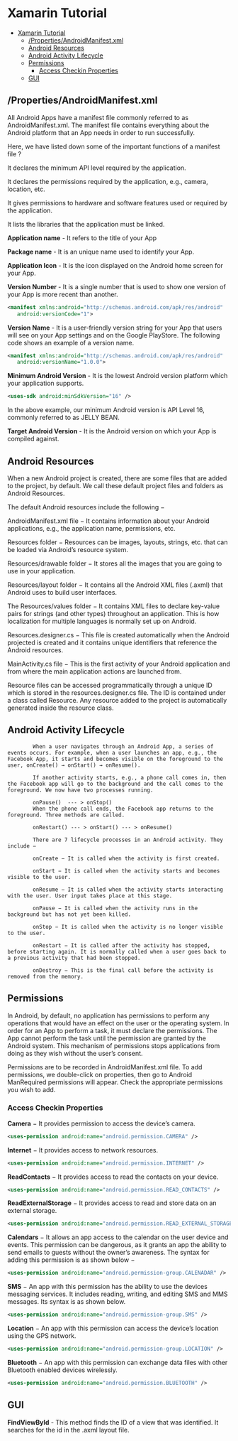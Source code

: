 # Xamarin Tutorial

<!-- TOC -->

- [Xamarin Tutorial](#xamarin-tutorial)
    - [/Properties/AndroidManifest.xml](#propertiesandroidmanifestxml)
    - [Android Resources](#android-resources)
    - [Android Activity Lifecycle](#android-activity-lifecycle)
    - [Permissions](#permissions)
        - [Access Checkin Properties](#access-checkin-properties)
    - [GUI](#gui)

<!-- /TOC -->

## /Properties/AndroidManifest.xml

All Android Apps have a manifest file commonly referred to as AndroidManifest.xml. The manifest file contains everything about the Android platform that an App needs in order to run successfully.

Here, we have listed down some of the important functions of a manifest file ?

It declares the minimum API level required by the application.

It declares the permissions required by the application, e.g., camera, location, etc.

It gives permissions to hardware and software features used or required by the application.

It lists the libraries that the application must be linked.

**Application name** - It refers to the title of your App

**Package name** - It is an unique name used to identify your App.

**Application Icon** - It is the icon displayed on the Android home screen for your App.

**Version Number** - It is a single number that is used to show one version of your App is more recent than another.

```xml
<manifest xmlns:android="http://schemas.android.com/apk/res/android"
   android:versionCode="1">
```

**Version Name** - It is a user-friendly version string for your App that users will see on your App settings and on the Google PlayStore. The following code shows an example of a version name.

```xml
<manifest xmlns:android="http://schemas.android.com/apk/res/android"
   android:versionName="1.0.0">
```

**Minimum Android Version** - It is the lowest Android version platform which your application supports.

```xml
<uses-sdk android:minSdkVersion="16" />
```

In the above example, our minimum Android version is API Level 16, commonly referred to as JELLY BEAN.

**Target Android Version** - It is the Android version on which your App is compiled against.

## Android Resources

When a new Android project is created, there are some files that are added to the project, by default. We call these default project files and folders as Android Resources.

The default Android resources include the following −

AndroidManifest.xml file − It contains information about your Android applications, e.g., the application name, permissions, etc.

Resources folder − Resources can be images, layouts, strings, etc. that can be loaded via Android’s resource system.

Resources/drawable folder − It stores all the images that you are going to use in your application.

Resources/layout folder − It contains all the Android XML files (.axml) that Android uses to build user interfaces.

The Resources/values folder − It contains XML files to declare key-value pairs for strings (and other types) throughout an application. This is how localization for multiple languages is normally set up on Android.

Resources.designer.cs − This file is created automatically when the Android projected is created and it contains unique identifiers that reference the Android resources.

MainActivity.cs file − This is the first activity of your Android application and from where the main application actions are launched from.

Resource files can be accessed programmatically through a unique ID which is stored in the resources.designer.cs file. The ID is contained under a class called Resource. Any resource added to the project is automatically generated inside the resource class.

## Android Activity Lifecycle

            When a user navigates through an Android App, a series of events occurs. For example, when a user launches an app, e.g., the Facebook App, it starts and becomes visible on the foreground to the user, onCreate() → onStart() → onResume().

            If another activity starts, e.g., a phone call comes in, then the Facebook app will go to the background and the call comes to the foreground. We now have two processes running.

            onPause()  --- > onStop()
            When the phone call ends, the Facebook app returns to the foreground. Three methods are called.

            onRestart() --- > onStart() --- > onResume()

            There are 7 lifecycle processes in an Android activity. They include −

            onCreate − It is called when the activity is first created.

            onStart − It is called when the activity starts and becomes visible to the user.

            onResume − It is called when the activity starts interacting with the user. User input takes place at this stage.

            onPause − It is called when the activity runs in the background but has not yet been killed.

            onStop − It is called when the activity is no longer visible to the user.

            onRestart − It is called after the activity has stopped, before starting again. It is normally called when a user goes back to a previous activity that had been stopped.

            onDestroy − This is the final call before the activity is removed from the memory.


## Permissions

In Android, by default, no application has permissions to perform any operations that would have an effect on the user or the operating system. In order for an App to perform a task, it must declare the permissions. The App cannot perform the task until the permission are granted by the Android system. This mechanism of permissions stops applications from doing as they wish without the user’s consent.

Permissions are to be recorded in AndroidManifest.xml file. To add permissions, we double-click on properties, then go to Android ManRequired permissions will appear. Check the appropriate permissions you wish to add.

### Access Checkin Properties

**Camera** − It provides permission to access the device’s camera.

```xml
<uses-permission android:name="android.permission.CAMERA" />
```

**Internet** − It provides access to network resources.

```xml
<uses-permission android:name="android.permission.INTERNET" /> 
```

**ReadContacts** − It provides access to read the contacts on your device.

```xml
<uses-permission android:name="android.permission.READ_CONTACTS" />
```

**ReadExternalStorage** − It provides access to read and store data on an external storage.

```xml
<uses-permission android:name="android.permission.READ_EXTERNAL_STORAGE" /> 
```

**Calendars** − It allows an app access to the calendar on the user device and events. This permission can be dangerous, as it grants an app the ability to send emails to guests without the owner’s awareness. The syntax for adding this permission is as shown below −

```xml
<uses-permission android:name="android.permission-group.CALENADAR" /> 
```

**SMS** − An app with this permission has the ability to use the devices messaging services. It includes reading, writing, and editing SMS and MMS messages. Its syntax is as shown below.

```xml
<uses-permission android:name="android.permission-group.SMS" />
```

**Location** − An app with this permission can access the device’s location using the GPS network.

```xml
<uses-permission android:name="android.permission-group.LOCATION" /> 
```

**Bluetooth** − An app with this permission can exchange data files with other Bluetooth enabled devices wirelessly.

```xml
<uses-permission android:name="android.permission.BLUETOOTH" />
```

## GUI

**FindViewById** - This method finds the ID of a view that was identified. It searches for the id in the .axml layout file.
